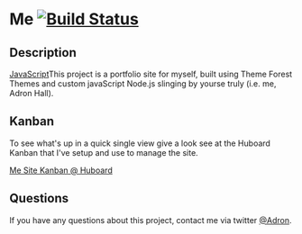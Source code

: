 Me [![Build Status](https://travis-ci.org/Adron/Me.png)](https://travis-ci.org/Adron/Me)
===
Description
---
[JavaScript](http://adronhall.smugmug.com/Software/Misc-Images/Bad-Resume/i-s2d7HmT/0/S/javascript-S.png)This project is a portfolio site for myself, built using Theme Forest Themes and custom javaScript Node.js slinging by yourse truly (i.e. me, Adron Hall).

Kanban
---
To see what's up in a quick single view give a look see at the Huboard Kanban that I've setup and use to manage the site.

[Me Site Kanban @ Huboard](http://huboard.com/Adron/Me/board)

Questions
---
If you have any questions about this project, contact me via twitter [@Adron](https://twitter.com/Adron).
